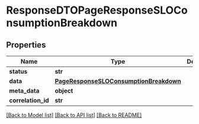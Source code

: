 # ResponseDTOPageResponseSLOConsumptionBreakdown

## Properties
Name | Type | Description | Notes
------------ | ------------- | ------------- | -------------
**status** | **str** |  | [optional] 
**data** | [**PageResponseSLOConsumptionBreakdown**](PageResponseSLOConsumptionBreakdown.md) |  | [optional] 
**meta_data** | **object** |  | [optional] 
**correlation_id** | **str** |  | [optional] 

[[Back to Model list]](../README.md#documentation-for-models) [[Back to API list]](../README.md#documentation-for-api-endpoints) [[Back to README]](../README.md)

